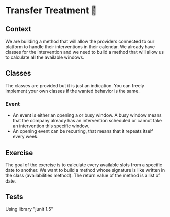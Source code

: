 # Transfer Treatment 💸

## Context
We are building a method that will allow the providers connected to our platform to handle their interventions in their calendar.
We already have classes for the intervention and we need to build a method that will allow us to calculate all the available windows.

## Classes
The classes are provided but it is just an indication. You can freely implement your own classes if the wanted behavior is the same.

### Event
* An event is either an opening a or busy window. A busy window means that the company already has an intervention scheduled or cannot take an intervention this specific window.
* An opening event can be recurring, that means that it repeats itself every week.

## Exercise
The goal of the exercise is to calculate every available slots from a specific date to another.
We want to build a method whose signature is like written in the class (availabilities method).
The return value of the method is a list of date.

## Tests
Using library "junit 1.5"
